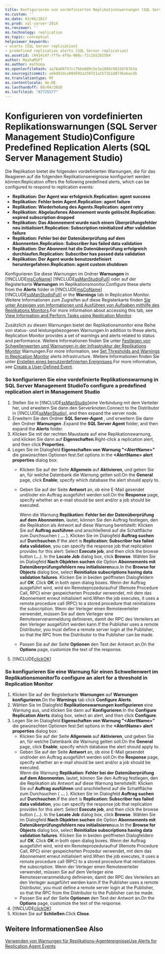 ```yaml
---
title: Konfigurieren von vordefinierten Replikationswarnungen (SQL Server Management Studio) | Microsoft-Dokumentation
ms.custom: ''
ms.date: 03/06/2017
ms.prod: sql-server-2014
ms.reviewer: ''
ms.technology: replication
ms.topic: conceptual
helpviewer_keywords:
- alerts [SQL Server replication]
- predefined replication alerts [SQL Server replication]
ms.assetid: c0414147-7ffe-4f9a-908c-71c1b5201584
author: MashaMSFT
ms.author: mathoma
ms.openlocfilehash: aa78a08757cc7bbe809c5e3a1808c9632b76763a
ms.sourcegitcommit: ad4d92dce894592a259721a1571b1d8736abacdb
ms.translationtype: MT
ms.contentlocale: de-DE
ms.lasthandoff: 08/04/2020
ms.locfileid: "87725577"
---
```

# <a name="configure-predefined-replication-alerts-sql-server-management-studio"></a><span data-ttu-id="64aeb-102">Konfigurieren von vordefinierten Replikationswarnungen (SQL Server Management Studio)</span><span class="sxs-lookup"><span data-stu-id="64aeb-102">Configure Predefined Replication Alerts (SQL Server Management Studio)</span></span>
  <span data-ttu-id="64aeb-103">Die Replikation bietet die folgenden vordefinierten Warnungen, die für das Reagieren auf die folgenden Replikationsereignisse konfiguriert werden können:</span><span class="sxs-lookup"><span data-stu-id="64aeb-103">Replication offers the following predefined alerts, which can be configured to respond to replication events:</span></span>  
  
-   <span data-ttu-id="64aeb-104">**Replikation: Der Agent war erfolgreich.**</span><span class="sxs-lookup"><span data-stu-id="64aeb-104">**Replication: agent success**</span></span>    
-   <span data-ttu-id="64aeb-105">**Replikation: Fehler beim Agent.**</span><span class="sxs-lookup"><span data-stu-id="64aeb-105">**Replication: agent failure**</span></span>    
-   <span data-ttu-id="64aeb-106">**Replikation: Wiederholung des Agents.**</span><span class="sxs-lookup"><span data-stu-id="64aeb-106">**Replication: agent retry**</span></span>    
-   <span data-ttu-id="64aeb-107">**Replikation: Abgelaufenes Abonnement wurde gelöscht.**</span><span class="sxs-lookup"><span data-stu-id="64aeb-107">**Replication: expired subscription dropped**</span></span>    
-   <span data-ttu-id="64aeb-108">**Replikation: Das Abonnement wurde nach einem Überprüfungsfehler neu initialisiert.**</span><span class="sxs-lookup"><span data-stu-id="64aeb-108">**Replication: Subscription reinitialized after validation failure**</span></span>    
-   <span data-ttu-id="64aeb-109">**Replikation: Fehler bei der Datenüberprüfung auf dem Abonnenten.**</span><span class="sxs-lookup"><span data-stu-id="64aeb-109">**Replication: Subscriber has failed data validation**</span></span>    
-   <span data-ttu-id="64aeb-110">**Replikation: Der Abonnent hat die Datenüberprüfung erfolgreich durchlaufen.**</span><span class="sxs-lookup"><span data-stu-id="64aeb-110">**Replication: Subscriber has passed data validation**</span></span>    
-   <span data-ttu-id="64aeb-111">**Replikation: Der Agent wurde benutzerdefiniert heruntergefahren.**</span><span class="sxs-lookup"><span data-stu-id="64aeb-111">**Replication: agent custom shutdown**</span></span>  
  
 <span data-ttu-id="64aeb-112">Konfigurieren Sie diese Warnungen im Ordner **Warnungen** in [!INCLUDE[msCoName](../../../includes/msconame-md.md)] [!INCLUDE[ssManStudioFull](../../../includes/ssmanstudiofull-md.md)] oder auf der Registerkarte **Warnungen** im Replikationsmonitor.</span><span class="sxs-lookup"><span data-stu-id="64aeb-112">Configure these alerts from the **Alerts** folder in [!INCLUDE[msCoName](../../../includes/msconame-md.md)] [!INCLUDE[ssManStudioFull](../../../includes/ssmanstudiofull-md.md)] or the **Warnings** tab in Replication Monitor.</span></span> <span data-ttu-id="64aeb-113">Weitere Informationen zum Zugreifen auf diese Registerkarte finden [Sie unter Anzeigen von Informationen und Ausführen von Aufgaben mithilfe des Replikations Monitors](../monitor/view-information-and-perform-tasks-replication-monitor.md).</span><span class="sxs-lookup"><span data-stu-id="64aeb-113">For more information about accessing this tab, see [View Information and Perform Tasks using Replication Monitor](../monitor/view-information-and-perform-tasks-replication-monitor.md).</span></span>  
  
 <span data-ttu-id="64aeb-114">Zusätzlich zu diesen Warnungen bietet der Replikationsmonitor eine Reihe von status- und leistungsbezogenen Warnungen.</span><span class="sxs-lookup"><span data-stu-id="64aeb-114">In addition to these alerts, Replication Monitor provides a set of warnings and alerts related to status and performance.</span></span> <span data-ttu-id="64aeb-115">Weitere Informationen finden Sie unter [Festlegen von Schwellenwerten und Warnungen in der Infrastruktur der Replikations Monitor](../monitor/set-thresholds-and-warnings-in-replication-monitor.md) Warnungen.</span><span class="sxs-lookup"><span data-stu-id="64aeb-115">For more information, see [Set Thresholds and Warnings in Replication Monitor](../monitor/set-thresholds-and-warnings-in-replication-monitor.md) alerts infrastructure.</span></span> <span data-ttu-id="64aeb-116">Weitere Informationen finden Sie unter [Erstellen eines benutzerdefinierten Ereignisses](../../../ssms/agent/create-a-user-defined-event.md).</span><span class="sxs-lookup"><span data-stu-id="64aeb-116">For more information, see [Create a User-Defined Event](../../../ssms/agent/create-a-user-defined-event.md).</span></span>  
  
### <a name="to-configure-a-predefined-replication-alert-in-management-studio"></a><span data-ttu-id="64aeb-117">So konfigurieren Sie eine vordefinierte Replikationswarnung in SQL Server Management Studio</span><span class="sxs-lookup"><span data-stu-id="64aeb-117">To configure a predefined replication alert in Management Studio</span></span>  
  
1.  <span data-ttu-id="64aeb-118">Stellen Sie in [!INCLUDE[ssManStudio](../../../includes/ssmanstudio-md.md)]eine Verbindung mit dem Verteiler her, und erweitern Sie dann den Serverknoten.</span><span class="sxs-lookup"><span data-stu-id="64aeb-118">Connect to the Distributor in [!INCLUDE[ssManStudio](../../../includes/ssmanstudio-md.md)], and then expand the server node.</span></span>    
2.  <span data-ttu-id="64aeb-119">Erweitern Sie den Ordner **SQL Server-Agent** , und erweitern Sie dann den Ordner **Warnungen** .</span><span class="sxs-lookup"><span data-stu-id="64aeb-119">Expand the **SQL Server Agent** folder, and then expand the **Alerts** folder.</span></span>    
3.  <span data-ttu-id="64aeb-120">Klicken Sie mit der rechten Maustaste auf eine Replikationswarnung, und klicken Sie dann auf **Eigenschaften**.</span><span class="sxs-lookup"><span data-stu-id="64aeb-120">Right-click a replication alert, and then click **Properties**.</span></span>    
4.  <span data-ttu-id="64aeb-121">Legen Sie im Dialogfeld **Eigenschaften von Warnung "\<AlertName>"** die gewünschten Optionen fest:</span><span class="sxs-lookup"><span data-stu-id="64aeb-121">Set options in the **\<AlertName> alert properties** dialog box:</span></span>    
    -   <span data-ttu-id="64aeb-122">Klicken Sie auf der Seite **Allgemein** auf **Aktivieren**, und geben Sie an, für welche Datenbank die Warnung gelten soll.</span><span class="sxs-lookup"><span data-stu-id="64aeb-122">On the **General** page, click **Enable**; specify which database the alert should apply to.</span></span>    
    -   <span data-ttu-id="64aeb-123">Geben Sie auf der Seite **Antwort** an, ob eine E-Mail gesendet und/oder ein Auftrag ausgeführt werden soll.</span><span class="sxs-lookup"><span data-stu-id="64aeb-123">On the **Response** page, specify whether an e-mail should be sent and/or a job should be executed.</span></span>  
  
         <span data-ttu-id="64aeb-124">Wenn die Warnung **Replikation: Fehler bei der Datenüberprüfung auf dem Abonnenten.** lautet, können Sie den Auftrag festlegen, den die Replikation als Antwort auf diese Warnung bereitstellt: Klicken Sie auf **Auftrag ausführen** und anschließend auf die Schaltfläche zum Durchsuchen ( **...** ). Klicken Sie im Dialogfeld **Auftrag suchen** auf **Durchsuchen**.</span><span class="sxs-lookup"><span data-stu-id="64aeb-124">If the alert is **Replication: Subscriber has failed data validation**, you can specify the response job that replication provides for this alert: Select **Execute job**, and then click the browse button (**...**). In the **Locate Job** dialog box, click **Browse**.</span></span> <span data-ttu-id="64aeb-125">Wählen Sie im Dialogfeld **Nach Objekten suchen** die Option **Abonnements mit Datenüberprüfungsfehlern neu initialisieren**aus.</span><span class="sxs-lookup"><span data-stu-id="64aeb-125">In the **Browse for Objects** dialog box, select **Reinitialize subscriptions having data validation failures**.</span></span> <span data-ttu-id="64aeb-126">Klicken Sie in beiden geöffneten Dialogfeldern auf **OK** .</span><span class="sxs-lookup"><span data-stu-id="64aeb-126">Click **OK** in both open dialog boxes.</span></span> <span data-ttu-id="64aeb-127">Wenn der Auftrag ausgeführt wird, wird ein Remoteprozeduraufruf (Remote Procedure Call, RPC) einer gespeicherten Prozedur verwendet, mit dem das Abonnement erneut initialisiert wird.</span><span class="sxs-lookup"><span data-stu-id="64aeb-127">When the job executes, it uses a remote procedure call (RPC) to a stored procedure that reinitializes the subscription.</span></span> <span data-ttu-id="64aeb-128">Wenn der Verleger einen Remoteverteiler verwendet, müssen Sie auf dem Verleger eine Remoteserveranmeldung definieren, damit der RPC des Verteilers an den Verleger ausgeführt werden kann.</span><span class="sxs-lookup"><span data-stu-id="64aeb-128">If the Publisher uses a remote Distributor, you must define a remote server login at the Publisher, so that the RPC from the Distributor to the Publisher can be made.</span></span>   
    -   <span data-ttu-id="64aeb-129">Passen Sie auf der Seite **Optionen** den Text der Antwort an.</span><span class="sxs-lookup"><span data-stu-id="64aeb-129">On the **Options** page, customize the text of the response.</span></span>    
5.  [!INCLUDE[clickOK](../../../includes/clickok-md.md)]  
  
### <a name="to-configure-an-alert-for-a-threshold-in-replication-monitor"></a><span data-ttu-id="64aeb-130">So konfigurieren Sie eine Warnung für einen Schwellenwert im Replikationsmonitor</span><span class="sxs-lookup"><span data-stu-id="64aeb-130">To configure an alert for a threshold in Replication Monitor</span></span>  
  
1.  <span data-ttu-id="64aeb-131">Klicken Sie auf der Registerkarte **Warnungen** auf **Warnungen konfigurieren**.</span><span class="sxs-lookup"><span data-stu-id="64aeb-131">On the **Warnings** tab click **Configure Alerts**.</span></span>    
2.  <span data-ttu-id="64aeb-132">Wählen Sie im Dialogfeld **Replikationswarnungen konfigurieren** eine Warnung aus, und klicken Sie dann auf **Konfigurieren**.</span><span class="sxs-lookup"><span data-stu-id="64aeb-132">In the **Configure Replication Alerts** dialog box, select an alert, and then click **Configure**.</span></span>    
3.  <span data-ttu-id="64aeb-133">Legen Sie im Dialogfeld **Eigenschaften von Warnung "\<AlertName>"** die gewünschten Optionen fest:</span><span class="sxs-lookup"><span data-stu-id="64aeb-133">Set options in the **\<AlertName> alert properties** dialog box:</span></span>    
    -   <span data-ttu-id="64aeb-134">Klicken Sie auf der Seite **Allgemein** auf **Aktivieren**, und geben Sie an, für welche Datenbank die Warnung gelten soll.</span><span class="sxs-lookup"><span data-stu-id="64aeb-134">On the **General** page, click **Enable**; specify which database the alert should apply to.</span></span>    
    -   <span data-ttu-id="64aeb-135">Geben Sie auf der Seite **Antwort** an, ob eine E-Mail gesendet und/oder ein Auftrag ausgeführt werden soll.</span><span class="sxs-lookup"><span data-stu-id="64aeb-135">On the **Response** page, specify whether an e-mail should be sent and/or a job should be executed.</span></span>    
         <span data-ttu-id="64aeb-136">Wenn die Warnung **Replikation: Fehler bei der Datenüberprüfung auf dem Abonnenten.** lautet, können Sie den Auftrag festlegen, den die Replikation als Antwort auf diese Warnung bereitstellt: Klicken Sie auf **Auftrag ausführen** und anschließend auf die Schaltfläche zum Durchsuchen ( **...** ). Klicken Sie im Dialogfeld **Auftrag suchen** auf **Durchsuchen**.</span><span class="sxs-lookup"><span data-stu-id="64aeb-136">If the alert is **Replication: Subscriber has failed data validation**, you can specify the response job that replication provides for this alert: Select **Execute job**, and then click the browse button (**...**). In the **Locate Job** dialog box, click **Browse**.</span></span> <span data-ttu-id="64aeb-137">Wählen Sie im Dialogfeld **Nach Objekten suchen** die Option **Abonnements mit Datenüberprüfungsfehlern neu initialisieren**aus.</span><span class="sxs-lookup"><span data-stu-id="64aeb-137">In the **Browse for Objects** dialog box, select **Reinitialize subscriptions having data validation failures**.</span></span> <span data-ttu-id="64aeb-138">Klicken Sie in beiden geöffneten Dialogfeldern auf **OK** .</span><span class="sxs-lookup"><span data-stu-id="64aeb-138">Click **OK** in both open dialog boxes.</span></span> <span data-ttu-id="64aeb-139">Wenn der Auftrag ausgeführt wird, wird ein Remoteprozeduraufruf (Remote Procedure Call, RPC) einer gespeicherten Prozedur verwendet, mit dem das Abonnement erneut initialisiert wird.</span><span class="sxs-lookup"><span data-stu-id="64aeb-139">When the job executes, it uses a remote procedure call (RPC) to a stored procedure that reinitializes the subscription.</span></span> <span data-ttu-id="64aeb-140">Wenn der Verleger einen Remoteverteiler verwendet, müssen Sie auf dem Verleger eine Remoteserveranmeldung definieren, damit der RPC des Verteilers an den Verleger ausgeführt werden kann.</span><span class="sxs-lookup"><span data-stu-id="64aeb-140">If the Publisher uses a remote Distributor, you must define a remote server login at the Publisher, so that the RPC from the Distributor to the Publisher can be made.</span></span>   
    -   <span data-ttu-id="64aeb-141">Passen Sie auf der Seite **Optionen** den Text der Antwort an.</span><span class="sxs-lookup"><span data-stu-id="64aeb-141">On the **Options** page, customize the text of the response.</span></span>    
4.  [!INCLUDE[clickOK](../../../includes/clickok-md.md)]    
5.  <span data-ttu-id="64aeb-142">Klicken Sie auf **Schließen**.</span><span class="sxs-lookup"><span data-stu-id="64aeb-142">Click **Close**.</span></span>  
  
## <a name="see-also"></a><span data-ttu-id="64aeb-143">Weitere Informationen</span><span class="sxs-lookup"><span data-stu-id="64aeb-143">See Also</span></span>  
 [<span data-ttu-id="64aeb-144">Verwenden von Warnungen für Replikations-Agentereignisse</span><span class="sxs-lookup"><span data-stu-id="64aeb-144">Use Alerts for Replication Agent Events</span></span>](../agents/use-alerts-for-replication-agent-events.md)  
  
  
